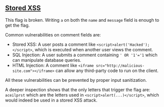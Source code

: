 ## [Stored XSS](https://owasp.org/www-project-web-security-testing-guide/v41/4-Web_Application_Security_Testing/07-Input_Validation_Testing/02-Testing_for_Stored_Cross_Site_Scripting.html)

This flag is broken. Writing `a` on both the `name` and `message` field is enough to get the flag.

Common vulnerabilities on comment fields are:

- Stored XSS: A user posts a comment like `<script>alert('Hacked');</script>`, which is executed when another user views the comment.
- SQL Injection: A user submits a comment containing `' OR '1'='1` which can manipulate database queries.
- HTML Injection: A comment like `<iframe src="http://malicious-site.com"></iframe>` can allow any third-party code to run on the client.

All these vulnerabilities can be prevented by proper input sanitization.

A deeper inspection shows that the only letters that trigger the flag are: `aceilprst` which are the letters used in `<script>alert(...)</script>`, which would indeed be used in a stored XSS attack.
